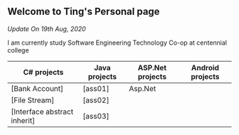 ## Welcome to Ting's Personal page

<em>Update On 19th Aug, 2020</em>

I am currently study Software Engineering Technology Co-op at centennial college 

C# projects |  Java projects | ASP.Net projects| Android projects
---------------|--------------|--------------|----------
[Bank Account] | [ass01] | Asp.Net
[File Stream] |  [ass02] |
[Interface abstract inherit] |  [ass03] |


```markdown



```
